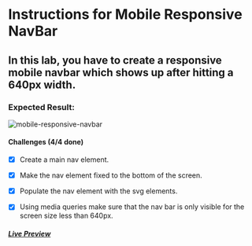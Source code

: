 # Instructions for Mobile Responsive NavBar

## In this lab, you have to create a responsive mobile navbar which shows up after hitting a 640px width.

### Expected Result:

![mobile-responsive-navbar](https://github.com/selimbiber/30Day30Project-HTML5-CSS3-Challenges/assets/117529414/70acf930-118a-4406-9e6c-9c9ad1ebbe32)

#### Challenges (4/4 done)

- [x] Create a main nav element.
  
- [x] Make the nav element fixed to the bottom of the screen.
  
- [x] Populate the nav element with the svg elements.
  
- [x] Using media queries make sure that the nav bar is only visible for the screen size less than 640px.

##### [Live Preview](https://htmlpreview.github.io/?https://github.com/selimbiber/30Day30Project-HTML5-CSS3-Challenges/blob/main/Day12-mobile-responsive-navbar/index.html)
